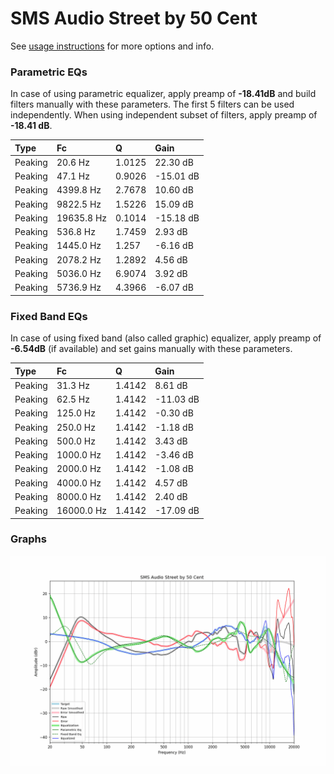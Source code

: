 # SMS Audio Street by 50 Cent
See [usage instructions](https://github.com/jaakkopasanen/AutoEq#usage) for more options and info.

### Parametric EQs
In case of using parametric equalizer, apply preamp of **-18.41dB** and build filters manually
with these parameters. The first 5 filters can be used independently.
When using independent subset of filters, apply preamp of **-18.41 dB**.

| Type    | Fc         |      Q | Gain      |
|:--------|:-----------|:-------|:----------|
| Peaking | 20.6 Hz    | 1.0125 | 22.30 dB  |
| Peaking | 47.1 Hz    | 0.9026 | -15.01 dB |
| Peaking | 4399.8 Hz  | 2.7678 | 10.60 dB  |
| Peaking | 9822.5 Hz  | 1.5226 | 15.09 dB  |
| Peaking | 19635.8 Hz | 0.1014 | -15.18 dB |
| Peaking | 536.8 Hz   | 1.7459 | 2.93 dB   |
| Peaking | 1445.0 Hz  | 1.257  | -6.16 dB  |
| Peaking | 2078.2 Hz  | 1.2892 | 4.56 dB   |
| Peaking | 5036.0 Hz  | 6.9074 | 3.92 dB   |
| Peaking | 5736.9 Hz  | 4.3966 | -6.07 dB  |

### Fixed Band EQs
In case of using fixed band (also called graphic) equalizer, apply preamp of **-6.54dB**
(if available) and set gains manually with these parameters.

| Type    | Fc         |      Q | Gain      |
|:--------|:-----------|:-------|:----------|
| Peaking | 31.3 Hz    | 1.4142 | 8.61 dB   |
| Peaking | 62.5 Hz    | 1.4142 | -11.03 dB |
| Peaking | 125.0 Hz   | 1.4142 | -0.30 dB  |
| Peaking | 250.0 Hz   | 1.4142 | -1.18 dB  |
| Peaking | 500.0 Hz   | 1.4142 | 3.43 dB   |
| Peaking | 1000.0 Hz  | 1.4142 | -3.46 dB  |
| Peaking | 2000.0 Hz  | 1.4142 | -1.08 dB  |
| Peaking | 4000.0 Hz  | 1.4142 | 4.57 dB   |
| Peaking | 8000.0 Hz  | 1.4142 | 2.40 dB   |
| Peaking | 16000.0 Hz | 1.4142 | -17.09 dB |

### Graphs
![](./SMS%20Audio%20Street%20by%2050%20Cent.png)